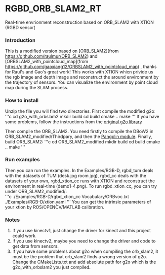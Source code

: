 # RGBD_ORB_SLAM2_RT
Real-time envrionment reconstruction based on ORB_SLAM2 with XTION (RGBD sensor) <br>
 
### Introduction
This is a modified version based on [ORB_SLAM2](from https://github.com/raulmur/ORB_SLAM2) and [ORBSLAM2_with_pointcloud_map](from https://github.com/gaoxiang12/ORBSLAM2_with_pointcloud_map) , thanks for Raul's and Gao's great work! This works with XTION whicn privide us the rgb image and depth image and reconstruct the around environment by the trajectory of sensors. You can visualize the environment by point cloud map during the SLAM process. <br>

### How to install
Unzip the file you will find two directories. First compile the modified g2o: <br>
'''c
    cd g2o_with_orbslam2
    mkdir build
    cd build
    cmake ..
    make 
'''
If you have some problems, follow the instructions from the [original g2o library](https://github.com/RainerKuemmerle/g2o) <br>

Then compile the ORB_SLAM2. You need firstly to compile the DBoW2 in ORB_SLAM2_modified/Thirdpary, and then the [Pangolin module](https://github.com/stevenlovegrove/Pangolin). Finally, build ORB_SLAM2:
'''c
    cd ORB_SLAM2_modified
    mkdir build
    cd build
    cmake ..
    make
'''

### Run examples
Then you can run the examples. In the Examples/RGB-D, rgbd_tum deals with the datasets of TUM (desk.jpg room.jpg), rgbd_cc deals with the datasets of your own, rgbd_xtion_cc runs with XTION and reconstruct the environment in real-time (demo1-4.png). To run rgbd_xtion_cc, you can try under ORB_SLAM2_modified/: <br>
'''c
    ./Examples/RGB-D/rgbd_xtion_cc Vocabulary/ORBvoc.txt ./Examples/RGB-D/xtion.yaml
'''
You can get the intrinsic parameters of your xtion by ROS/OPENCV/MATLAB calibration. <br>
 
### Notes
1. If you use kinectv1, just change the driver for kinect and this project could work. <br>
2. If you use kinectv2, maybe you need to change the driver and code to get data from sensors. <br>
3. If you have some problems about g2o when compiling the orb_slam2, it must be the problem that orb_slam2 finds a wrong version of g2o. Change the CMakeLists.txt and add absolute path for g2o which is the g2o_with_orbslam2 you just compiled.
